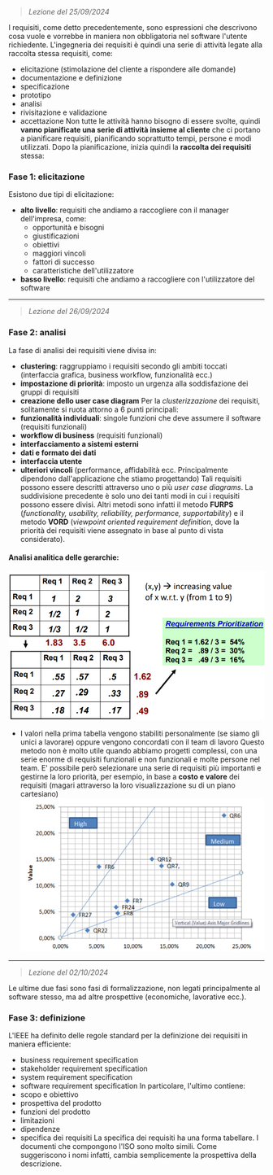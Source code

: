  > *Lezione del 25/09/2024*

I requisiti, come detto precedentemente, sono espressioni che descrivono cosa vuole e vorrebbe in maniera non obbligatoria nel software l'utente richiedente.
L'ingegneria dei requisiti è quindi una serie di attività legate alla raccolta stessa requisiti, come:
- elicitazione (stimolazione del cliente a rispondere alle domande)
- documentazione e definizione
- specificazione
- prototipo
- analisi
- rivisitazione e validazione
- accettazione
Non tutte le attività hanno bisogno di essere svolte, quindi **vanno pianificate una serie di attività insieme al cliente** che ci portano a pianificare requisiti, pianificando soprattutto tempi, persone e modi utilizzati.
Dopo la pianificazione, inizia quindi la **raccolta dei requisiti** stessa:
### Fase 1: elicitazione
Esistono due tipi di elicitazione:
- **alto livello**: requisiti che andiamo a raccogliere con il manager dell'impresa, come:
	- opportunità e bisogni
	- giustificazioni
	- obiettivi
	- maggiori vincoli
	- fattori di successo
	- caratteristiche dell'utilizzatore
- **basso livello**: requisiti che andiamo a raccogliere con l'utilizzatore del software
---
 > *Lezione del 26/09/2024*
 
### Fase 2: analisi
La fase di analisi dei requisiti viene divisa in:
- **clustering**: raggruppiamo i requisiti secondo gli ambiti toccati (interfaccia grafica, business workflow, funzionalità ecc.)
- **impostazione di priorità**: imposto un urgenza alla soddisfazione dei gruppi di requisiti
- **creazione dello user case diagram**
Per la *clusterizzazione* dei requisiti, solitamente si ruota attorno a 6 punti principali:
- **funzionalità individuali**: singole funzioni che deve assumere il software (requisiti funzionali)
- **workflow di business** (requisiti funzionali)
- **interfacciamento a sistemi esterni**
- **dati e formato dei dati**
- **interfaccia utente**
- **ulteriori vincoli** (performance, affidabilità ecc. Principalmente dipendono dall'applicazione che stiamo progettando)
Tali requisiti possono essere descritti attraverso uno o più *user case diagrams*.
La suddivisione precedente è solo uno dei tanti modi in cui i requisiti possono essere divisi. Altri metodi sono infatti il metodo **FURPS** (*functionality, usability, reliability, performance, supportability*) e il metodo **VORD** (*viewpoint oriented requirement definition*, dove la priorità dei requisiti viene assegnato in base al punto di vista considerato).
#### Analisi analitica delle gerarchie:
![](Images/Analisi%20analitica%20delle%20gerarchie.png)
- I valori nella prima tabella vengono stabiliti personalmente (se siamo gli unici a lavorare) oppure vengono concordati con il team di lavoro
Questo metodo non è molto utile quando abbiamo progetti complessi, con una serie enorme di requisiti funzionali e non funzionali e molte persone nel team. 
E' possibile però selezionare una serie di requisiti più importanti e gestirne la loro priorità, per esempio, in base a **costo e valore** dei requisiti (magari attraverso la loro visualizzazione su di un piano cartesiano)
![](Images/Analisi%20analitica%20delle%20gerarchie%202.png)

---
 > *Lezione del 02/10/2024*

Le ultime due fasi sono fasi di formalizzazione, non legati principalmente al software stesso, ma ad altre prospettive (economiche, lavorative ecc.).
### Fase 3: definizione
L'IEEE ha definito delle regole standard per la definizione dei requisiti in maniera efficiente:
- business requirement specification
- stakeholder requirement specification
- system requirement specification 
- software requirement specification 
In particolare, l'ultimo contiene:
- scopo e obiettivo
- prospettiva del prodotto
- funzioni del prodotto
- limitazioni
- dipendenze
- specifica dei requisiti
La specifica dei requisiti ha una forma tabellare.
I documenti che compongono l'ISO sono molto simili. Come suggeriscono i nomi infatti, cambia semplicemente la prospettiva della descrizione.
